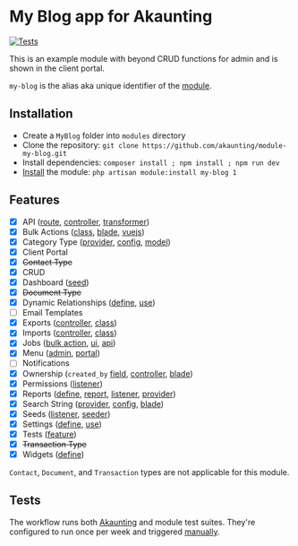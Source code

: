 ﻿# My Blog app for Akaunting

[![Tests](https://github.com/akaunting/module-my-blog/workflows/Tests/badge.svg?label=tests)](https://github.com/akaunting/module-my-blog/actions)

This is an example module with beyond CRUD functions for admin and is shown in the client portal.

`my-blog` is the alias aka unique identifier of the [module](https://developer.akaunting.com/documentation/modules/).

## Installation

- Create a `MyBlog` folder into `modules` directory
- Clone the repository: `git clone https://github.com/akaunting/module-my-blog.git`
- Install dependencies: `composer install ; npm install ; npm run dev`
- [Install](https://developer.akaunting.com/documentation/modules/#67474166c92e) the module: `php artisan module:install my-blog 1`

## Features

- [x] API ([route](Routes/api.php), [controller](Http/Controllers/Api), [transformer](Transformers))
- [x] Bulk Actions ([class](BulkActions), [blade](Resources/views/posts/index.blade.php#L27), [vuejs](Resources/assets/js/my-blog.js))
- [x] Category Type ([provider](Providers/Main.php#L85), [config](Config/type.php), [model](Models/Post.php#L23))
- [x] Client Portal
- [x] ~~Contact Type~~
- [x] CRUD
- [x] Dashboard ([seed](Database/Seeds/Install.php#L20))
- [x] ~~Document Type~~
- [x] Dynamic Relationships ([define](Providers/Main.php#L35), [use](Widgets/PostsByCategory.php#L18))
- [ ] Email Templates
- [x] Exports ([controller](Http/Controllers/Posts.php#L244), [class](Exports))
- [x] Imports ([controller](Http/Controllers/Posts.php#L117), [class](Imports))
- [x] Jobs ([bulk action](BulkActions/Posts.php#L47), [ui](Http/Controllers/Posts.php#L222), [api](Http/Controllers/Api/Posts.php#L104))
- [x] Menu ([admin](Listeners/AddToAdminMenu.php), [portal](Listeners/AddToPortalMenu.php))
- [ ] Notifications
- [x] Ownership (`created_by` [field](Models/Post.php#L14), [controller](Http/Controllers/Posts.php#L26), [blade](Resources/views/posts/index.blade.php#L54))
- [x] Permissions ([listener](Listeners/FinishInstallation.php#L32))
- [x] Reports ([define](module.json#L14), [report](Reports/PostSummary.php), [listener](Listeners/AddCategoriesToReport.php), [provider](Providers/Event.php#L14))
- [x] Search String ([provider](Providers/Main.php#L85), [config](Config/search-string.php#L5), [blade](Resources/views/posts/index.blade.php#L24))
- [x] Seeds ([listener](Listeners/FinishInstallation.php#L29), [seeder](Database/Seeds/Install.php))
- [x] Settings ([define](module.json#L27), [use](Http/Controllers/Posts.php#L38))
- [x] Tests ([feature](Tests/Feature))
- [x] ~~Transaction Type~~
- [x] Widgets ([define](module.json#L17))

`Contact`, `Document`, and `Transaction` types are not applicable for this module.

## Tests

The workflow runs both [Akaunting](https://github.com/akaunting/akaunting/tree/master/tests) and module test suites. They're configured to run once per week and triggered [manually](https://github.com/akaunting/module-my-blog/actions/workflows/tests.yml).
